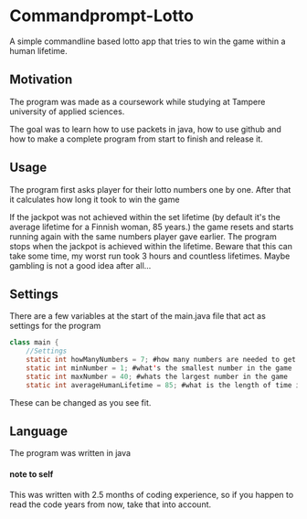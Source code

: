 # Commandprompt-Lotto
A simple commandline based lotto app that tries to win the game within a human lifetime.
## Motivation
The program was made as a coursework while studying at Tampere university of applied sciences.

The goal was to learn how to use packets in java, how to use github and how to make a complete program from start to finish and release it.

## Usage
The program first asks player for their lotto numbers one by one. After that it calculates how long it took to win the game

If the jackpot was not achieved within the set lifetime (by default it's the average lifetime for a Finnish woman, 85 years.) the game resets and starts running again with the same numbers player gave earlier. The program stops when the jackpot is achieved within the lifetime. Beware that this can take some time, my worst run took 3 hours and countless lifetimes. Maybe gambling is not a good idea after all...

## Settings
There are a few variables at the start of the main.java file that act as settings for the program
```java
class main {
    //Settings
    static int howManyNumbers = 7; #how many numbers are needed to get the jackpot and how many numbers the player chooses
    static int minNumber = 1; #what's the smallest number in the game
    static int maxNumber = 40; #whats the largest number in the game
    static int averageHumanLifetime = 85; #what is the length of time in years you need to win the jackpot in, for the program to end
```
These can be changed as you see fit.

## Language
The program was written in java

#### note to self
This was written with 2.5 months of coding experience, so if you happen to read the code years from now, take that into account.
